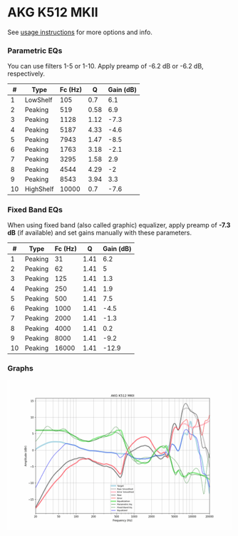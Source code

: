 # AKG K512 MKII
See [usage instructions](https://github.com/jaakkopasanen/AutoEq#usage) for more options and info.

### Parametric EQs
You can use filters 1-5 or 1-10. Apply preamp of -6.2 dB or -6.2 dB, respectively.

|   # | Type      |   Fc (Hz) |    Q |   Gain (dB) |
|-----|-----------|-----------|------|-------------|
|   1 | LowShelf  |       105 | 0.7  |         6.1 |
|   2 | Peaking   |       519 | 0.58 |         6.9 |
|   3 | Peaking   |      1128 | 1.12 |        -7.3 |
|   4 | Peaking   |      5187 | 4.33 |        -4.6 |
|   5 | Peaking   |      7943 | 1.47 |        -8.5 |
|   6 | Peaking   |      1763 | 3.18 |        -2.1 |
|   7 | Peaking   |      3295 | 1.58 |         2.9 |
|   8 | Peaking   |      4544 | 4.29 |        -2   |
|   9 | Peaking   |      8543 | 3.94 |         3.3 |
|  10 | HighShelf |     10000 | 0.7  |        -7.6 |

### Fixed Band EQs
When using fixed band (also called graphic) equalizer, apply preamp of **-7.3 dB** (if available) and set gains manually with these parameters.

|   # | Type    |   Fc (Hz) |    Q |   Gain (dB) |
|-----|---------|-----------|------|-------------|
|   1 | Peaking |        31 | 1.41 |         6.2 |
|   2 | Peaking |        62 | 1.41 |         5   |
|   3 | Peaking |       125 | 1.41 |         1.3 |
|   4 | Peaking |       250 | 1.41 |         1.9 |
|   5 | Peaking |       500 | 1.41 |         7.5 |
|   6 | Peaking |      1000 | 1.41 |        -4.5 |
|   7 | Peaking |      2000 | 1.41 |        -1.3 |
|   8 | Peaking |      4000 | 1.41 |         0.2 |
|   9 | Peaking |      8000 | 1.41 |        -9.2 |
|  10 | Peaking |     16000 | 1.41 |       -12.9 |

### Graphs
![](./AKG%20K512%20MKII.png)
